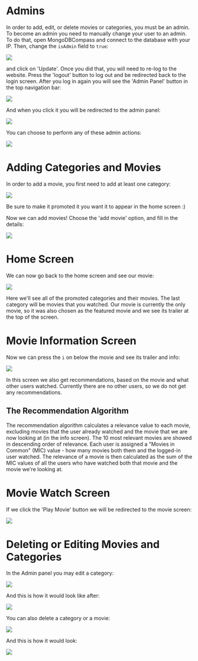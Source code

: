 # Admins
In order to add, edit, or delete movies or categories, you must be an admin. To become an admin you need to manually change your user to an admin. To do that, open MongoDBCompass and connect to the database with your IP. Then, change the `isAdmin` field to `true`:

![](../../PreviewImages/IsAdmin.png)

and click on 'Update'. Once you did that, you will need to re-log to the website. Press the 'logout' button to log out and be redirected back to the login screen. After you log in again you will see the 'Admin Panel' button in the top navigation bar:

![](../../PreviewImages/Android/AdminHome.png)

And when you click it you will be redirected to the admin panel:

![](../../PreviewImages/Android/AdminPage.png)

You can choose to perform any of these admin actions:

![](../../PreviewImages/Android/AdminSelect.png)

# Adding Categories and Movies
In order to add a movie, you first need to add at least one category:

![](../../PreviewImages/Android/AddCategory.png)

Be sure to make it promoted it you want it to appear in the home screen :)

Now we can add movies!
Choose the 'add movie' option, and fill in the details:

![](../../PreviewImages/Android/AddMovie.png)

# Home Screen
We can now go back to the home screen and see our movie:

![](../../PreviewImages/Android/HomePage.png)

Here we'll see all of the promoted categories and their movies. The last category will be movies that you watched. Our movie is currently the only movie, so it was also chosen as the featured movie and we see its trailer at the top of the screen.

# Movie Information Screen
Now we can press the `i` on below the movie and see its trailer and info:

![](../../PreviewImages/Android/MovieInfo.png)

In this screen we also get recommendations, based on the movie and what other users watched. Currently there are no other users, so we do not get any recommendations.

## The Recommendation Algorithm
The recommendation algorithm calculates a relevance value to each movie, excluding movies that the user already watched and the movie that we are now looking at (in the info screen). The 10 most relevant movies are showed in descending order of relevance.
Each user is assigned a "Movies in Common" (MIC) value - how many movies both them and the logged-in user watched. The relevance of a movie is then calculated as the sum of the MIC values of all the users who have watched both that movie and the movie we're looking at.

# Movie Watch Screen
If we click the 'Play Movie' button we will be redirected to the movie screen:

![](../../PreviewImages/Android/WatchMovie.png)

# Deleting or Editing Movies and Categories
In the Admin panel you may edit a category:

![](../../PreviewImages/Android/EditCategory.png)

And this is how it would look like after:

![](../../PreviewImages/Android/EditedCategory.png)

You can also delete a category or a movie:

![](../../PreviewImages/Android/DeleteMovie.png)

And this is how it would look:

![](../../PreviewImages/Android/AfterMovieDeletion.png)



